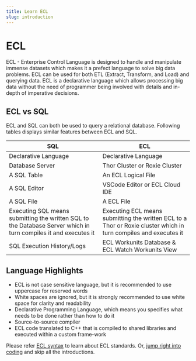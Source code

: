 ```yaml
---
title: Learn ECL
slug: introduction
---
```


# ECL

ECL - Enterprise Control Language is designed to handle and manipulate immense datasets which makes it a prefect language to solve big data problems. ECL can be used for both ETL (Extract, Transform, and Load) and querying data. ECL is a declarative language which allows processing big data without the need of programmer being involved with details and in-depth of imperative decisions.

## ECL vs SQL

ECL and SQL can both be used to query a relational database. Following tables displays similar features between ECL and SQL.

| SQL                                                                                                             | ECL                                                                                                              |
| --------------------------------------------------------------------------------------------------------------- | ---------------------------------------------------------------------------------------------------------------- |
| Declarative Language                                                                                            | Declarative Language                                                                                             |
| Database Server                                                                                                 | Thor Cluster or Roxie Cluster                                                                                    |
| A SQL Table                                                                                                     | An ECL Logical File                                                                                              |
| A SQL Editor                                                                                                    | VSCode Editor or ECL Cloud IDE                                                                                   |
| A SQL File                                                                                                      | A ECL File                                                                                                       |
| Executing SQL means submitting the written SQL to the Database Server which in turn compiles it and executes it | Executing ECL means submitting the written ECL to a Thor or Roxie cluster which in turn compiles and executes it |
| SQL Execution History/Logs                                                                                      | ECL Workunits Database & ECL Watch Workunits View                                                                |

## Language Highlights

- ECL is not case sensitive language, but it is recommended to use uppercase for reserved words
- White spaces are ignored, but it is strongly recommended to use white space for clarity and readability
- Declarative Programming Language, which means you specifies what needs to be done rather than how to do it
- Source-to-source compiler
- ECL code translated to C++ that is compiled to shared libraries and executed within a custom frame-work

Please refer [ECL syntax](./syntax.md) to learn about ECL standards. Or,
[jump right into coding](./output.md) and skip all the introductions.
